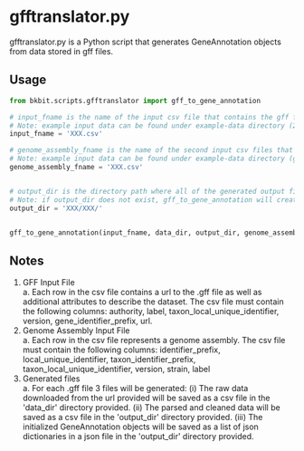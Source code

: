 # gfftranslator.py

gfftranslator.py is a Python script that generates GeneAnnotation objects from data stored in gff files.  

## Usage

```python
from bkbit.scripts.gfftranslator import gff_to_gene_annotation

# input_fname is the name of the input csv file that contains the gff files
# Note: example input data can be found under example-data directory (20230808_subset_genome_annotation.csv)
input_fname = 'XXX.csv'

# genome_assembly_fname is the name of the second input csv files that contains information about the genome assembly metadata
# Note: example input data can be found under example-data directory (genome_assembly.csv)
genome_assembly_fname = 'XXX.csv'


# output_dir is the directory path where all of the generated output files will be saved 
# Note: if output_dir does not exist, gff_to_gene_annotation will create the directory
output_dir = 'XXX/XXX/'


gff_to_gene_annotation(input_fname, data_dir, output_dir, genome_assembly_fname)

```

## Notes

1. GFF Input File  
a. Each row in the csv file contains a url to the .gff file as well as additional attributes to describe the dataset. The csv file must contain the following columns: authority, label, taxon_local_unique_identifier, version, gene_identifier_prefix, url. 
2. Genome Assembly Input File  
a. Each row in the csv file represents a genome assembly. The csv file must contain the following columns: identifier_prefix, local_unique_identifier, taxon_identifier_prefix, taxon_local_unique_identifier, version, strain, label
3. Generated files  
a. For each .gff file 3 files will be generated: (i) The raw data downloaded from the url provided will be saved as a csv file in the 'data_dir' directory provided. (ii) The parsed and cleaned data will be saved as a csv file in the 'output_dir' directory provided. (iii) The initialized GeneAnnotation objects will be saved as a list of json dictionaries in a json file in the 'output_dir' directory provided. 
